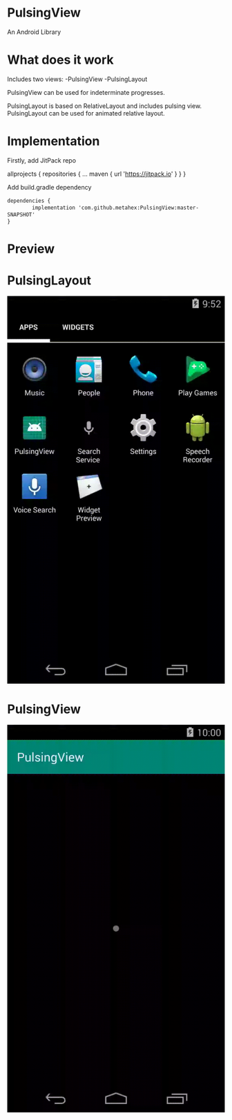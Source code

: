 # PulsingView
An Android Library

# What does it work

Includes two views:
-PulsingView
-PulsingLayout

PulsingView can be used for indeterminate progresses.

PulsingLayout is based on RelativeLayout and includes pulsing view.
PulsingLayout can be used for animated relative layout.


# Implementation

Firstly, add JitPack repo

allprojects {
		repositories {
			...
			maven { url 'https://jitpack.io' }
		}
	}
  
Add build.gradle dependency

	dependencies {
	        implementation 'com.github.metahex:PulsingView:master-SNAPSHOT'
	}

# Preview

# PulsingLayout

![](layout.gif)

# PulsingView

![](pulsing.gif)

